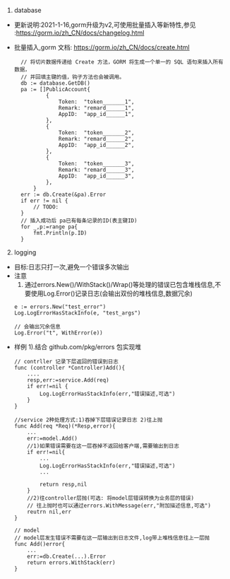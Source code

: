 1. database
- 更新说明:2021-1-16,gorm升级为v2,可使用批量插入等新特性,参见 :https://gorm.io/zh_CN/docs/changelog.html
  
- 批量插入,gorm 文档: https://gorm.io/zh_CN/docs/create.html
  ``` 
    // 将切片数据传递给 Create 方法，GORM 将生成一个单一的 SQL 语句来插入所有数据，
    // 并回填主键的值，钩子方法也会被调用。
    db := database.GetDB()
    pa := []PublicAccount{
			{
				Token:  "token_______1",
				Remark: "remard______1",
				AppID:  "app_id______1",
			},
			{
				Token:  "token_______2",
				Remark: "remard______2",
				AppID:  "app_id______2",
			},
			{
				Token:  "token_______3",
				Remark: "remard______3",
				AppID:  "app_id______3",
			},
		}
	err := db.Create(&pa).Error
	if err != nil {
		// TODO:
	}
    // 插入成功后 pa已有每条记录的ID(表主键ID)
    for _,p:=range pa{
        fmt.Println(p.ID)
    }
  ```
2. logging
- 目标:日志只打一次,避免一个错误多次输出
- 注意
   1. 通过errors.New()/WithStack()/Wrap()等处理的错误已包含堆栈信息,不要使用Log.Error()记录日志(会输出双份的堆栈信息,数据冗余)
   ```
   e := errors.New("test_error")		
   Log.LogErrorHasStackInfo(e, "test_args")

   // 会输出冗余信息
   Log.Error("t", WithError(e))
   ```
- 样例 1).结合 github.com/pkg/errors 包实现堆
    ```
    // contrller 记录下层返回的错误到日志
    func (controller *Controller)Add(){
        ....
        resp,err:=service.Add(req)
        if err!=nil {
            Log.LogErrorHasStackInfo(err,"错误描述,可选")
        }
    }

    ```
    ```
    //service 2种处理方式:1)吞掉下层错误记录日志 2)往上抛
    func Add(req *Req)(*Resp,error){
        ...
        err:=model.Add()
        //1)如果错误需要在这一层吞掉不返回给客户端,需要输出到日志
        if err!=nil{
            ...
            Log.LogErrorHasStackInfo(err,"错误描述,可选")
            ...

            return resp,nil
        }
        //2)往controller层抛(可选: 将model层错误转换为业务层的错误)  
        // 往上抛时也可以通过errors.WithMessage(err,"附加描述信息,可选")           
        reutrn nil,err
    }
    ```
    ```
    // model
    // model层发生错误不需要在这一层输出到日志文件,log带上堆栈信息往上一层抛
    func Add()error{
        ...
        err:=db.Create(...).Error
        return errors.WithStack(err)
    }
    ```

